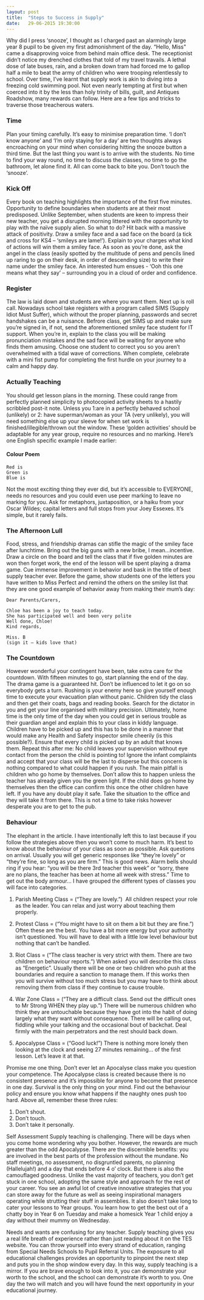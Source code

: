 ```yaml
---
layout: post
title:  "Steps to Success in Supply"
date:   29-06-2015 19:30:00
---
```


Why did I press ‘snooze’, I thought as I charged past an alarmingly large year 
8 pupil to be given my first admonishment of the day. “Hello, Miss” came a 
disapproving voice from behind main office desk. The receptionist didn’t 
notice my drenched clothes that told of my travel travails. A lethal dose of 
late buses, rain, and a broken down tram had forced me to gallop half a mile 
to beat the army of children who were trooping relentlessly to school. Over 
time, I’ve learnt that supply work is akin to diving into a freezing cold 
swimming pool. Not even nearly tempting at first but when coerced into it by 
the less than holy trinity of bills, guilt, and Antiques Roadshow, many rewards 
can follow. Here are a few tips and tricks to traverse those treacherous waters.

### Time

Plan your timing carefully. It’s easy to minimise preparation time. ‘I don’t 
know anyone’ and ‘I’m only staying for a day’ are two thoughts always 
encroaching on your mind when considering hitting the snooze button a third 
time. But the last thing you want is to arrive with the students. No time to 
find your way round, no time to discuss the classes, no time to go the 
bathroom, let alone find it. All can come back to bite you. Don’t touch the 
‘snooze’.

### Kick Off

Every book on teaching highlights the importance of the first five minutes. 
Opportunity to define boundaries when students are at their most predisposed. 
Unlike September, when students are keen to impress their new teacher, you get 
a disrupted morning littered with the opportunity to play with the naïve supply 
alien. So what to do? Hit back with a massive attack of positivity. Draw a 
smiley face and a sad face on the board (a tick and cross for KS4 – ‘smileys are 
lame!’). Explain to your charges what kind of actions will win them a smiley 
face. As soon as you’re done, ask the angel in the class (easily spotted by the 
multitude of pens and pencils lined up raring to go on their desk, in order of 
descending size) to write their name under the smiley face. An interested hum 
ensues - ‘Ooh this one means what they say’ – surrounding you in a cloud of 
order and confidence.

### Register

The law is laid down and students are where you want them. Next up is roll 
call. Nowadays school take registers with a program called SIMS (Supply Idiot 
Must Suffer), which without the proper planning, passwords and secret 
handshakes can be a nuisance. Befrore class, get SIMS up and make sure you’re 
signed in, if not, send the aforementioned smiley face student for IT support. 
When you’re in, explain to the class you will be making pronunciation mistakes 
and the sad face will be waiting for anyone who finds them amusing. Choose one 
student to correct you so you aren’t overwhelmed with a tidal wave of 
corrections. When complete, celebrate with a mini fist pump for completing the 
first hurdle on your journey to a calm and happy day.

### Actually Teaching

You should get lesson plans in the morning. These could range from perfectly
planned simplicity to photocopied activity sheets to a hastily scribbled 
post-it note. Unless you 1:are in a perfectly behaved school (unlikely) or 2: 
have superman/woman as your TA (very unlikely), you will need something else up 
your sleeve for when set work is finished/illegible/thrown out the window. 
These ‘golden activities’ should be adaptable for any year group, require no 
resources and no marking. Here’s one English specific example I made earlier:

#### Colour Poem
```
Red is
Green is
Blue is
```

Not the most exciting thing they ever did, but it’s accessible to EVERYONE, 
needs no resources and you could even use peer marking to leave no marking for 
you. Ask for metaphors, juxtaposition, or a haiku from your Oscar Wildes; 
capital letters and full stops from your Joey Essexes. It’s simple, but it 
rarely fails. 

### The Afternoon Lull

Food, stress, and friendship dramas can stifle the magic of the smiley face 
after lunchtime. Bring out the big guns with a new bribe, I mean...incentive. 
Draw a circle on the board and tell the class that if five golden minutes are 
won then forget work, the end of the lesson will be spent playing a drama game. 
Cue immense improvement in behavior and bask in the title of best supply teacher 
ever. Before the game, show students one of the letters you have written to 
Miss Perfect and remind the others on the smiley list that they are one good 
example of behavior away from making their mum’s day:


```
Dear Parents/Carers,

Chloe has been a joy to teach today.
She has participated well and been very polite
Well done, Chloe!
Kind regards,

Miss. B
(sign it – kids love that)
```

### The Countdown 

However wonderful your contingent have been, take extra care for the countdown.
With fifteen minutes to go, start planning the end of the day. The drama game
is a guaranteed hit. Don’t be influenced to let it go on so everybody gets a 
turn. Rushing is your enemy here so give yourself enough time to execute your 
evacuation plan without panic. Children tidy the class and then get their coats, 
bags and reading books. Search for the dictator in you and get your line 
organised with military precision. Ultimately, home time is the only time of the
day when you could get in serious trouble as their guardian angel and explain 
this to your class in kiddy language. Children have to be picked up and this 
has to be done in a manner that would make any Health and Safety inspector smile
cheerily (is this possible?). Ensure that every child is picked up by an adult 
that knows them. Repeat this after me: No child leaves your supervision without 
eye contact from the person the child is pointing to! Ignore the infant 
complaints and accept that your class will be the last to disperse but this 
concern is nothing compared to what could happen if you rush. The main pitfall 
is children who go home by themselves. Don’t allow this to happen unless the 
teacher has already given you the green light. If the child does go home by 
themselves then the office can confirm this once the other children have left. 
If you have any doubt play it safe. Take the situation to the office and they 
will take it from there. This is not a time to take risks however desperate you 
are to get to the pub.

### Behaviour 

The elephant in the article. I have intentionally left this to last because if 
you follow the strategies above then you won’t come to much harm. It’s best to 
know about the behaviour of your class as soon as possible. Ask questions on 
arrival. Usually you will get generic responses like “they’re lovely” or 
“they’re fine, so long as you are firm.” This is good news. Alarm bells should 
ring if you hear: “you will be there 3rd teacher this week” or “sorry, there 
are no plans, the teacher has been at home all week with stress.” Time to get 
out the body armour… I have grouped the different types of classes you will 
face into categories.

1. Parish Meeting Class = (“They are lovely.”)  All children respect your role 
	as the leader. You can relax and just worry about teaching them properly.

2. Protest Class = (“You might have to sit on them a bit but they are fine.”) 
	Often these are the best. You have a bit more energy but your authority 
	isn’t questioned. You will have to deal with a little low level behaviour but nothing that can’t be handled.

3. Riot Class = (“The class teacher is very strict with them. There are two 
	children on behaviour reports.”) When asked you will describe this class
	as “Energetic”. Usually there will be one or two children who push at 
	the boundaries and require a sanction to manage them. If this works 
	then you will survive without too much stress but you may have to 
	think about removing them from class if they continue to cause trouble.

4. War Zone Class = (“They are a difficult class. Send out the difficult ones 
	to Mr Strong WHEN they play up.”) There will be numerous children who 
	think they are untouchable because they have got into the habit of 
	doing largely what they want without consequence. There will be 
	calling out, fiddling while your talking and the occasional bout of 
	backchat. Deal firmly with the main perpetrators and the rest 
	should back down.

5. Apocalypse Class = (“Good luck!”) There is nothing more lonely then looking 
	at the clock and seeing 27 minutes remaining… of the first lesson. Let’s leave it at that.

Promise me one thing. Don’t ever let an Apocalyse class make you question your 
competence. The Apocalypse class is created because there is no consistent 
presence and it’s impossible for anyone to become that presence in one day. 
Survival is the only thing on your mind. Find out the behaviour policy and 
ensure you know what happens if the naughty ones push too hard. Above all, 
remember these three rules:

1. Don’t shout. 
2. Don’t touch. 
3. Don’t take it personally.

Self Assessment Supply teaching is challenging. There will be days when you 
come home wondering why you bother. However, the rewards are much greater than 
the odd Apocalypse. There are the discernible benefits: you are involved in the 
best parts of the profession without the mundane. No staff meetings, no 
assessment, no disgruntled parents, no planning (Hallelujah!) and a day that 
ends before 4 o’ clock. But there is also the camouflaged goodness. Unlike the 
vast majority of teachers, you don’t get stuck in one school, adopting the 
same style and approach for the rest of your career. You see an awful lot of 
creative innovative strategies that you can store away for the future as well 
as seeing inspirational managers operating while strutting their stuff in 
assemblies. It also doesn’t take long to cater your lessons to Year groups. 
You learn how to get the best out of a chatty boy in Year 6 on Tuesday and make 
a homesick Year 1 child enjoy a day without their mummy on Wednesday.

Needs and wants are confusing for any teacher. Supply teaching gives you a real 
life breath of experience rather than just reading about it on the TES website. 
You can throw yourself into every strand of education, ranging from Special 
Needs Schools to Pupil Referral Units. The exposure to all educational 
challenges provides an opportunity to pinpoint the next step and puts you in the 
shop window every day. In this way, supply teaching is a mirror. If you are 
brave enough to look into it, you can demonstrate your worth to the school, and 
the school can demonstrate it’s worth to you. One day the two will match and 
you will have found the next opportunity in your educational journey.
